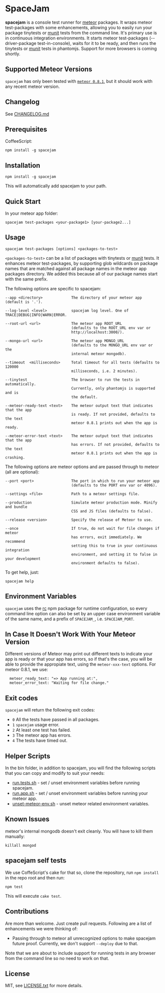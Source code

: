 SpaceJam
========

**spacejam** is a console test runner for [meteor](https://www.meteor.com/) packages. It wraps meteor test-packages with some enhancements, allowing you to easily run your package tinytests or [munit](https://atmospherejs.com/package/munit) tests from the command line. It's primary use is in continuous integration environments. It starts meteor test-packages (--driver-package test-in-console), waits for it to be ready, and then runs the tinytests or [munit](https://atmospherejs.com/package/munit) tests in phantomjs. Support for more browsers is coming shortly.

Supported Meteor Versions
-------------------------
```spacejam``` has only been tested with [```meteor 0.8.1```](https://github.com/meteor/meteor/tree/release/0.8.1/), but it should work with any recent meteor version.

Changelog
---------
See [CHANGELOG.md](CHANGELOG.md)

Prerequisites
-------------
CoffeeScript:

	npm install -g spacejam


Installation
------------
    npm install -g spacejam
This will automatically add spacejam to your path.

Quick Start
-----------
In your meteor app folder:    

	spacejam test-packages <your-package1> [your-package2...]


Usage
-----

    spacejam test-packages [options] <packages-to-test>

`<packages-to-test>` can be a list of packages with tinytests or [munit](https://atmospherejs.com/package/munit) tests.
It enhances meteor test-packages, by supporting glob wildcards on package names that are matched against all package names in the meteor app packages directory. We added this because all of our package names start with the same prefix.
    
The following options are specific to spacejam:

    --app <directory>             The directory of your meteor app (default is '.').
    
    --log-level <level>           spacejam log level. One of TRACE|DEBUG|INFO|WARN|ERROR.

    --root-url <url>              The meteor app ROOT_URL 
                                  (defaults to the ROOT_URL env var or 
                                  http://localhost:3000/).
                                  
    --mongo-url <url>             The meteor app MONGO_URL
                                  (defaults to the MONGO_URL env var or the 
                                  internal meteor mongodb).
                                  
    --timeout  <milliseconds>     Total timeout for all tests (defaults to 120000
                                  milliseconds, i.e. 2 minutes).
                                  
    --tinytest                    The browser to run the tests in automatically.
                                  Currently, only phantomjs is supported and is
                                  the default.
                                  
    --meteor-ready-text <text>    The meteor output text that indicates that the app
                                  is ready. If not provided, defaults to the text
                                  meteor 0.8.1 prints out when the app is ready.
                                    
    --meteor-error-text <text>    The meteor output text that indicates that the app
                                  has errors. If not provided, defaults to the text
                                  meteor 0.8.1 prints out when the app is crashing.

The following options are meteor options and are passed through to meteor (all are optional):

    --port <port>                 The port in which to run your meteor app
                                  (defaults to the PORT env var or 4096).

    --settings <file>             Path to a meteor settings file.
    
    --production                  Simulate meteor production mode. Minify and bundle 
                                  CSS and JS files (defaults to false).

    --release <version>           Specify the release of Meteor to use.
                                  
    --once                        If true, do not wait for file changes if meteor 
                                  has errors, exit immediately. We recommend 
                                  setting this to true in your continuous integration 
                                  environment, and setting it to false in your development 
                                  environment defaults to false).
                                  
    
 To get help, just:
    
    spacejam help


Environment Variables
---------------------

```spacejam``` uses the [rc](https://www.npmjs.org/package/rc) npm package 
for runtime configuration, so every command line option can also be set by an upper case environment variable of the same name, and a prefix of ```SPACEJAM_```, i.e. ```SPACEJAM_PORT```.

In Case It Doesn't Work With Your Meteor Version
------------------------------------------------

Different versions of Meteor may print out different texts to indicate your app is ready or that your app has errors, so if that's the case, you will be able to provide the appropiate text, using the `meteor-xxx-text` options. For meteor 0.8.1, we use:

      meteor_ready_text: "=> App running at:",
      meteor_error_text: "Waiting for file change."

Exit codes
----------

```spacejam``` will return the following exit codes:

* ```0``` All the tests have passed in all packages.
* ```1``` ```spacejam``` usage error.
* ```2``` At least one test has failed.
* ```3``` The meteor app has errors.
* ```4``` The tests have timed out.

Helper Scripts
--------------
In the bin folder, in addition to spacejam, you will find the following scripts that you can copy and modify to suit your needs: 

* [run.tests.sh](bin/run-tests.sh) - set / unset environment variables before running spacejam.
* [run.app.sh](bin/run-app.sh) - set / unset environment variables before running your meteor app.
* [unset-meteor-env.sh](bin/unset-meteor-env.sh) - unset meteor related environment variables.


Known Issues
------------
meteor's internal mongodb doesn't exit cleanly. You will have to kill them manually:

	killall mongod

spacejam self tests
-------------------
We use CoffeScript's cake for that so, clone the repository, run `npm install` in the repo root and then run: 

`npm test`

This will execute `cake test`.

Contributions
-------------
Are more than welcome. Just create pull requests. Following are a list of enhancements we were thinking of:

* Passing through to meteor all unrecognized options to make spacejam future proof. Currently, we don't support `--deploy` due to that.

Note that we are about to include support for running tests in any browser from the command line so no need to work on that.

License
--
MIT, see [LICENSE.txt](LICENSE.txt) for more details.
